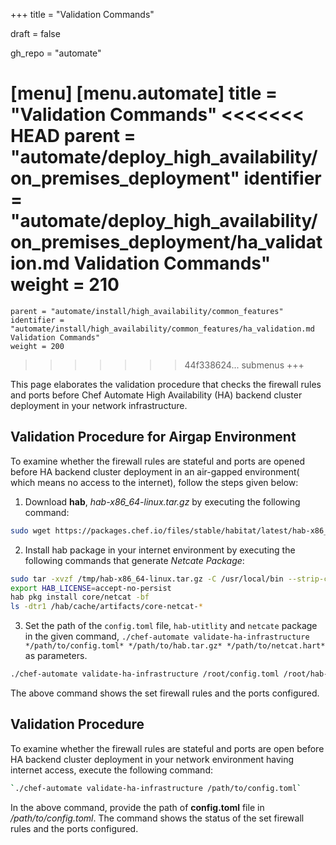 +++
title = "Validation Commands"

draft = false

gh_repo = "automate"

[menu]
  [menu.automate]
    title = "Validation Commands"
<<<<<<< HEAD
    parent = "automate/deploy_high_availability/on_premises_deployment"
    identifier = "automate/deploy_high_availability/on_premises_deployment/ha_validation.md Validation Commands"
    weight = 210
=======
    parent = "automate/install/high_availability/common_features"
    identifier = "automate/install/high_availability/common_features/ha_validation.md Validation Commands"
    weight = 200
>>>>>>> 44f338624... submenus
+++

This page elaborates the validation procedure that checks the firewall rules and ports before Chef Automate High Availability (HA) backend cluster deployment in your network infrastructure.

## Validation Procedure for Airgap Environment

To examine whether the firewall rules are stateful and ports are opened before HA backend cluster deployment in an air-gapped environment( which means no access to the internet), follow the steps given below:

1. Download **hab**, *hab-x86_64-linux.tar.gz* by executing the following command:

```bash
sudo wget https://packages.chef.io/files/stable/habitat/latest/hab-x86_64-linux.tar.gz
```

2. Install hab package in your internet environment by executing the following commands that generate *Netcate Package*:

```bash
sudo tar -xvzf /tmp/hab-x86_64-linux.tar.gz -C /usr/local/bin --strip-components 1
export HAB_LICENSE=accept-no-persist
hab pkg install core/netcat -bf
ls -dtr1 /hab/cache/artifacts/core-netcat-*
```

3. Set the path of the `config.toml` file, `hab-utitlity` and `netcate` package in the given command, `./chef-automate validate-ha-infrastructure */path/to/config.toml* */path/to/hab.tar.gz* */path/to/netcat.hart*` as parameters.

```bash
./chef-automate validate-ha-infrastructure /root/config.toml /root/hab-x86_64-linux.tar.gz /hab/cache/artifact/core-netcat-<version>.hart
```

The above command shows the set firewall rules and the ports configured.

## Validation Procedure

To examine whether the firewall rules are stateful and ports are open before HA backend cluster deployment in your network environment having internet access, execute the following command:

```bash
`./chef-automate validate-ha-infrastructure /path/to/config.toml`
```

In the above command, provide the path of **config.toml** file in */path/to/config.toml*. The command shows the status of the set firewall rules and the ports configured.
